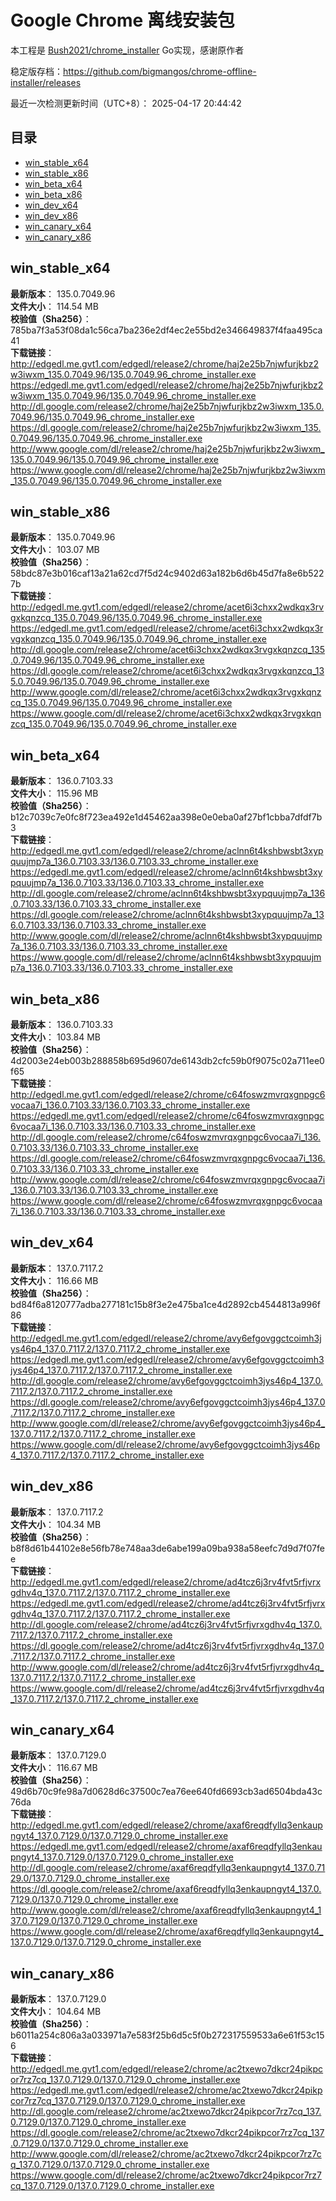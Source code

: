 # Google Chrome 离线安装包
本工程是 [Bush2021/chrome_installer](https://github.com/Bush2021/chrome_installer) Go实现，感谢原作者

稳定版存档：<https://github.com/bigmangos/chrome-offline-installer/releases>

最近一次检测更新时间（UTC+8）：
2025-04-17 20:44:42

## 目录
* [win_stable_x64](https://github.com/bigmangos/chrome-offline-installer?tab=readme-ov-file#win_stable_x64)
* [win_stable_x86](https://github.com/bigmangos/chrome-offline-installer?tab=readme-ov-file#win_stable_x86)
* [win_beta_x64](https://github.com/bigmangos/chrome-offline-installer?tab=readme-ov-file#win_beta_x64)
* [win_beta_x86](https://github.com/bigmangos/chrome-offline-installer?tab=readme-ov-file#win_beta_x86)
* [win_dev_x64](https://github.com/bigmangos/chrome-offline-installer?tab=readme-ov-file#win_dev_x64)
* [win_dev_x86](https://github.com/bigmangos/chrome-offline-installer?tab=readme-ov-file#win_dev_x86)
* [win_canary_x64](https://github.com/bigmangos/chrome-offline-installer?tab=readme-ov-file#win_canary_x64)
* [win_canary_x86](https://github.com/bigmangos/chrome-offline-installer?tab=readme-ov-file#win_canary_x86)

## win_stable_x64
**最新版本**： 135.0.7049.96  
**文件大小**： 114.54 MB  
**校验值（Sha256）**： 785ba7f3a53f08da1c56ca7ba236e2df4ec2e55bd2e346649837f4faa495ca41  
**下载链接**：
http://edgedl.me.gvt1.com/edgedl/release2/chrome/haj2e25b7njwfurjkbz2w3iwxm_135.0.7049.96/135.0.7049.96_chrome_installer.exe
https://edgedl.me.gvt1.com/edgedl/release2/chrome/haj2e25b7njwfurjkbz2w3iwxm_135.0.7049.96/135.0.7049.96_chrome_installer.exe
http://dl.google.com/release2/chrome/haj2e25b7njwfurjkbz2w3iwxm_135.0.7049.96/135.0.7049.96_chrome_installer.exe
https://dl.google.com/release2/chrome/haj2e25b7njwfurjkbz2w3iwxm_135.0.7049.96/135.0.7049.96_chrome_installer.exe
http://www.google.com/dl/release2/chrome/haj2e25b7njwfurjkbz2w3iwxm_135.0.7049.96/135.0.7049.96_chrome_installer.exe
https://www.google.com/dl/release2/chrome/haj2e25b7njwfurjkbz2w3iwxm_135.0.7049.96/135.0.7049.96_chrome_installer.exe
## win_stable_x86
**最新版本**： 135.0.7049.96  
**文件大小**： 103.07 MB  
**校验值（Sha256）**： 58bdc87e3b016caf13a21a62cd7f5d24c9402d63a182b6d6b45d7fa8e6b5227b  
**下载链接**：
http://edgedl.me.gvt1.com/edgedl/release2/chrome/acet6i3chxx2wdkqx3rvgxkqnzcq_135.0.7049.96/135.0.7049.96_chrome_installer.exe
https://edgedl.me.gvt1.com/edgedl/release2/chrome/acet6i3chxx2wdkqx3rvgxkqnzcq_135.0.7049.96/135.0.7049.96_chrome_installer.exe
http://dl.google.com/release2/chrome/acet6i3chxx2wdkqx3rvgxkqnzcq_135.0.7049.96/135.0.7049.96_chrome_installer.exe
https://dl.google.com/release2/chrome/acet6i3chxx2wdkqx3rvgxkqnzcq_135.0.7049.96/135.0.7049.96_chrome_installer.exe
http://www.google.com/dl/release2/chrome/acet6i3chxx2wdkqx3rvgxkqnzcq_135.0.7049.96/135.0.7049.96_chrome_installer.exe
https://www.google.com/dl/release2/chrome/acet6i3chxx2wdkqx3rvgxkqnzcq_135.0.7049.96/135.0.7049.96_chrome_installer.exe
## win_beta_x64
**最新版本**： 136.0.7103.33  
**文件大小**： 115.96 MB  
**校验值（Sha256）**： b12c7039c7e0fc8f723ea492e1d45462aa398e0e0eba0af27bf1cbba7dfdf7b3  
**下载链接**：
http://edgedl.me.gvt1.com/edgedl/release2/chrome/aclnn6t4kshbwsbt3xypquujmp7a_136.0.7103.33/136.0.7103.33_chrome_installer.exe
https://edgedl.me.gvt1.com/edgedl/release2/chrome/aclnn6t4kshbwsbt3xypquujmp7a_136.0.7103.33/136.0.7103.33_chrome_installer.exe
http://dl.google.com/release2/chrome/aclnn6t4kshbwsbt3xypquujmp7a_136.0.7103.33/136.0.7103.33_chrome_installer.exe
https://dl.google.com/release2/chrome/aclnn6t4kshbwsbt3xypquujmp7a_136.0.7103.33/136.0.7103.33_chrome_installer.exe
http://www.google.com/dl/release2/chrome/aclnn6t4kshbwsbt3xypquujmp7a_136.0.7103.33/136.0.7103.33_chrome_installer.exe
https://www.google.com/dl/release2/chrome/aclnn6t4kshbwsbt3xypquujmp7a_136.0.7103.33/136.0.7103.33_chrome_installer.exe
## win_beta_x86
**最新版本**： 136.0.7103.33  
**文件大小**： 103.84 MB  
**校验值（Sha256）**： 4d2003e24eb003b288858b695d9607de6143db2cfc59b0f9075c02a711ee0f65  
**下载链接**：
http://edgedl.me.gvt1.com/edgedl/release2/chrome/c64foswzmvrqxgnpgc6vocaa7i_136.0.7103.33/136.0.7103.33_chrome_installer.exe
https://edgedl.me.gvt1.com/edgedl/release2/chrome/c64foswzmvrqxgnpgc6vocaa7i_136.0.7103.33/136.0.7103.33_chrome_installer.exe
http://dl.google.com/release2/chrome/c64foswzmvrqxgnpgc6vocaa7i_136.0.7103.33/136.0.7103.33_chrome_installer.exe
https://dl.google.com/release2/chrome/c64foswzmvrqxgnpgc6vocaa7i_136.0.7103.33/136.0.7103.33_chrome_installer.exe
http://www.google.com/dl/release2/chrome/c64foswzmvrqxgnpgc6vocaa7i_136.0.7103.33/136.0.7103.33_chrome_installer.exe
https://www.google.com/dl/release2/chrome/c64foswzmvrqxgnpgc6vocaa7i_136.0.7103.33/136.0.7103.33_chrome_installer.exe
## win_dev_x64
**最新版本**： 137.0.7117.2  
**文件大小**： 116.66 MB  
**校验值（Sha256）**： bd84f6a8120777adba277181c15b8f3e2e475ba1ce4d2892cb4544813a996f86  
**下载链接**：
http://edgedl.me.gvt1.com/edgedl/release2/chrome/avy6efgovggctcoimh3jys46p4_137.0.7117.2/137.0.7117.2_chrome_installer.exe
https://edgedl.me.gvt1.com/edgedl/release2/chrome/avy6efgovggctcoimh3jys46p4_137.0.7117.2/137.0.7117.2_chrome_installer.exe
http://dl.google.com/release2/chrome/avy6efgovggctcoimh3jys46p4_137.0.7117.2/137.0.7117.2_chrome_installer.exe
https://dl.google.com/release2/chrome/avy6efgovggctcoimh3jys46p4_137.0.7117.2/137.0.7117.2_chrome_installer.exe
http://www.google.com/dl/release2/chrome/avy6efgovggctcoimh3jys46p4_137.0.7117.2/137.0.7117.2_chrome_installer.exe
https://www.google.com/dl/release2/chrome/avy6efgovggctcoimh3jys46p4_137.0.7117.2/137.0.7117.2_chrome_installer.exe
## win_dev_x86
**最新版本**： 137.0.7117.2  
**文件大小**： 104.34 MB  
**校验值（Sha256）**： b8f8d61b44102e8e56fb78e748aa3de6abe199a09ba938a58eefc7d9d7f07fee  
**下载链接**：
http://edgedl.me.gvt1.com/edgedl/release2/chrome/ad4tcz6j3rv4fvt5rfjvrxgdhv4q_137.0.7117.2/137.0.7117.2_chrome_installer.exe
https://edgedl.me.gvt1.com/edgedl/release2/chrome/ad4tcz6j3rv4fvt5rfjvrxgdhv4q_137.0.7117.2/137.0.7117.2_chrome_installer.exe
http://dl.google.com/release2/chrome/ad4tcz6j3rv4fvt5rfjvrxgdhv4q_137.0.7117.2/137.0.7117.2_chrome_installer.exe
https://dl.google.com/release2/chrome/ad4tcz6j3rv4fvt5rfjvrxgdhv4q_137.0.7117.2/137.0.7117.2_chrome_installer.exe
http://www.google.com/dl/release2/chrome/ad4tcz6j3rv4fvt5rfjvrxgdhv4q_137.0.7117.2/137.0.7117.2_chrome_installer.exe
https://www.google.com/dl/release2/chrome/ad4tcz6j3rv4fvt5rfjvrxgdhv4q_137.0.7117.2/137.0.7117.2_chrome_installer.exe
## win_canary_x64
**最新版本**： 137.0.7129.0  
**文件大小**： 116.67 MB  
**校验值（Sha256）**： 49d6b70c9fe98a7d0628d6c37500c7ea76ee640fd6693cb3ad6504bda43c76da  
**下载链接**：
http://edgedl.me.gvt1.com/edgedl/release2/chrome/axaf6reqdfyllq3enkaupngyt4_137.0.7129.0/137.0.7129.0_chrome_installer.exe
https://edgedl.me.gvt1.com/edgedl/release2/chrome/axaf6reqdfyllq3enkaupngyt4_137.0.7129.0/137.0.7129.0_chrome_installer.exe
http://dl.google.com/release2/chrome/axaf6reqdfyllq3enkaupngyt4_137.0.7129.0/137.0.7129.0_chrome_installer.exe
https://dl.google.com/release2/chrome/axaf6reqdfyllq3enkaupngyt4_137.0.7129.0/137.0.7129.0_chrome_installer.exe
http://www.google.com/dl/release2/chrome/axaf6reqdfyllq3enkaupngyt4_137.0.7129.0/137.0.7129.0_chrome_installer.exe
https://www.google.com/dl/release2/chrome/axaf6reqdfyllq3enkaupngyt4_137.0.7129.0/137.0.7129.0_chrome_installer.exe
## win_canary_x86
**最新版本**： 137.0.7129.0  
**文件大小**： 104.64 MB  
**校验值（Sha256）**： b6011a254c806a3a033971a7e583f25b6d5c5f0b272317559533a6e61f53c156  
**下载链接**：
http://edgedl.me.gvt1.com/edgedl/release2/chrome/ac2txewo7dkcr24pikpcor7rz7cq_137.0.7129.0/137.0.7129.0_chrome_installer.exe
https://edgedl.me.gvt1.com/edgedl/release2/chrome/ac2txewo7dkcr24pikpcor7rz7cq_137.0.7129.0/137.0.7129.0_chrome_installer.exe
http://dl.google.com/release2/chrome/ac2txewo7dkcr24pikpcor7rz7cq_137.0.7129.0/137.0.7129.0_chrome_installer.exe
https://dl.google.com/release2/chrome/ac2txewo7dkcr24pikpcor7rz7cq_137.0.7129.0/137.0.7129.0_chrome_installer.exe
http://www.google.com/dl/release2/chrome/ac2txewo7dkcr24pikpcor7rz7cq_137.0.7129.0/137.0.7129.0_chrome_installer.exe
https://www.google.com/dl/release2/chrome/ac2txewo7dkcr24pikpcor7rz7cq_137.0.7129.0/137.0.7129.0_chrome_installer.exe
